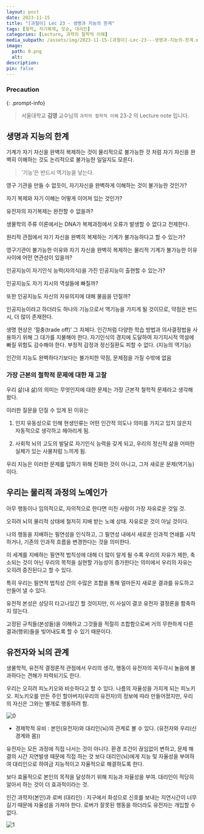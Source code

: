 ```yaml
---
layout: post
date: 2023-11-15
title: "[과철이] Lec 23 - 생명과 지능의 한계"
tags: [철학, 자기복제, 모순, 대리인]
categories: [Lecture, 과학의 철학적 이해]
media_subpath: /assets/img/2023-11-15-[과철이]-Lec-23---생명과-지능의-한계.md
image:
  path: 0.png
  alt:  
description:  
pin: false
---
```



### Precaution


{: .prompt-info}


> 서울대학교 **김영** 교수님의 `과학의 철학적 이해` 23-2 의 Lecture note 입니다. 


## 생명과 지능의 한계


기계가 자기 자신을 완벽히 복제하는 것이 물리적으로 불가능한 것 처럼 자기 자신을 완벽히 이해하는 것도 논리적으로 불가능한 일일지도 모른다.


> ‘기능’은 반드시 역기능을 낳는다.


영구 기관을 만들 수 없듯이, 자기자신을 완벽하게 이해하는 것이 불가능한 것인가?


자기 복제와 자기 이해는 어떻게 이어져 있는 것인가?


유전자의 자기복제는 완전할 수 없을까?


생물학의 주류 이론에서는 DNA가 복제과정에서 오류가 발생할 수 없다고 전제한다.


원리적 관점에서 자기 자신을 완벽히 복제하는 기계가 불가능하다고 할 수 있는가?


영구기관이 불가능한 이유와 자기 자신을 완벽히 복제하는 물리적 기계가 불가능한 이유 사이에 어떤 연관성이 있을까?


인공지능이 자기인식 능력(자의식)을 가진 인공지능이 출현할 수 있는가?


인공지능도 자기 지시의 역설들에 빠질까?


또한 인공지능도 자신의 자유의지에 대해 물음을 던질까?


인공지능이라고 하더라도 하나의 기능으로서 역기능을 가지게 될 것이므로, 약점은 반드시, 더 많이 존재한다.


생명 현상은 ‘절충(trade off)’ 그 자체다. 인간처럼 다양한 학습 방법과 의사결정법을 사용하기 위해 그 대가를 지불해야 한다. 자기인식의 경지에 도달하여 자기지시적 역설에 빠질 위험도 감수해야 한다. 부정적 감정과 정신질환도 피할 수 없다. (지능의 역기능)


인간의 지능도 완벽하다기보다는 불가피한 약점, 문제점을 가질 수밖에 없음


### 가장 근본의 철학적 문제에 대한 재 고찰


우리 삶(내 삶)의 의미는 무엇인지에 대한 문제는 가장 근본적 철학적 문제라고 생각해 왔다.


이러한 질문을 던질 수 있게 된 이유는


1. 인지 유동성으로 인해 현생인류는 어떤 인간적 의도나 의미를 가지고 있지 않은지 자동적으로 생각하고 헤아리게 됨.


2. 사회적 뇌의 고도의 발달로 자기인식 능력을 갖게 되고, 우리의 정신적 삶을 어떠한 실체가 있는 사물처럼 느끼게 됨.


우리 지능은 이러한 문제를 답하기 위해 진화한 것이 아니고, 그저 새로운 문제(역기능)이다.


## 우리는 물리적 과정의 노예인가


아무 행동이나 임의적으로, 자의적으로 한다면 미친 사람이 가장 자유로운 것일 것.


오히려 뇌의 물리적 상태에 철저히 지배 받는 노예 상태. 자유로운 것이 아닐 것이다.


나의 행동을 지배하는 필연성을 인식하고, 그 필연성 내에서 새로운 인과적 연쇄를 시작하거나, 기존의 인과적 흐름을 변경한다는 것을 의미한다.


이 세계를 지배하는 필연적 법칙성에 대해 더 많이 알게 될 수록 우리의 자유가 제한, 축소되는 것이 아닌 우리의 목적을 실현할 가능성이 증가한다는 의미에서 우리의 자유는 오히려 증진된다고 할 수 있다.


특히 우리는 필연적 법칙성 간의 수많은 조합을 통해 얼마든지 새로운 결과를 유도하고 만들어 낼 수 있다.


유전적 본성은 상당히 타고나있긴 할 것이지만, 이 사실이 결코 유전자 결정론을 함축하지 않는다.


고정된 규칙들(본성들)을 이해하고 그것들을 적절히 조합함으로써 거의 무한하게 다른 결과(행위)들을 빚어내도록 할 수 있기 때문이다.


## 유전자와 뇌의 관계


생물학적, 유전적 결정론적 관점에서 우리의 생각, 행동이 유전자의 꼭두각시 놀음에 불과하다는 견해가 피력되기도 한다.


우리는 오히려 피노키오와 비슷하다고 할 수 있다. 나름의 자율성을 가지게 되는 피노키오. 피노키오를 만든 주인 할아버지(우리의 유전자)의 정보에 따라 만들어졌지만, 우리의 자신은 그와는 별개로 행동하려 함.


![0](/0.png)

- 경제학적 유비 : 본인(유전자)와 대리인(뇌)의 관계로 볼 수 있다. (유전자와 우리(신경계와 몸))

유전자는 모든 과정에 직접 나서는 것이 아니다. 환경 조건이 끊임없이 변하고, 문제 해결의 시간 지연발생 때문에 직접 하는 것 보다 대리인(뇌)에게 지능 및 자율성을 부여하여 대리인으로 하여금 지능적이고 자율적으로 해결하도록 한다.


보다 효율적으로 본인의 목적을 달성하기 위해 지능과 자율성을 부여. 대리인이 적당히 알아서 하는 것이 더 효과적이라는 것.


인간 과학자(본인)과 로버 (대리인) : 지구에서 화성으로 신호를 보내는 지연시간이 너무 길기 때문에 자율성을 가져야 한다. 로버가 잘못된 행동을 하더라도 유전자는 개입할 수 없다.


![1](/1.png)



<script>
  window.MathJax = {
    tex: {
      macros: {
        R: "\\mathbb{R}",
        N: "\\mathbb{N}",
        Z: "\\mathbb{Z}",
        Q: "\\mathbb{Q}",
        C: "\\mathbb{C}",
        proj: "\\operatorname{proj}",
        rank: "\\operatorname{rank}",
        im: "\\operatorname{im}",
        dom: "\\operatorname{dom}",
        codom: "\\operatorname{codom}",
        argmax: "\\operatorname*{arg\,max}",
        argmin: "\\operatorname*{arg\,min}",
        "\{": "\\lbrace",
        "\}": "\\rbrace",
        sub: "\\subset",
        sup: "\\supset",
        sube: "\\subseteq",
        supe: "\\supseteq"
      },
      tags: "ams",
      strict: false, 
      inlineMath: [["$", "$"], ["\\(", "\\)"]],
      displayMath: [["$$", "$$"], ["\\[", "\\]"]]
    },
    options: {
      skipHtmlTags: ["script", "noscript", "style", "textarea", "pre"]
    }
  };
</script>
<script async src="https://cdn.jsdelivr.net/npm/mathjax@3/es5/tex-mml-chtml.js"></script>

